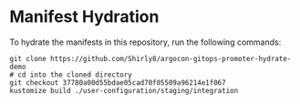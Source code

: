 # Manifest Hydration

To hydrate the manifests in this repository, run the following commands:

```shell
git clone https://github.com/Shirly8/argocon-gitops-promoter-hydrate-demo
# cd into the cloned directory
git checkout 37780a00d55bdae05cad70f05509a96214e1f067
kustomize build ./user-configuration/staging/integration
```
